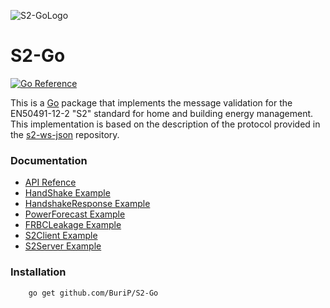 ![S2-GoLogo](https://github.com/BuriP/S2-Go/assets/162050455/c32d02ce-8321-4c21-8712-e07112a3d8a1)


# S2-Go

[![Go Reference](https://pkg.go.dev/badge/github.com/BuriP/S2-Go.svg)](https://pkg.go.dev/github.com/BuriP/S2-Go)


This is a [Go](http://golang.org/) package that implements the message validation for the EN50491-12-2 "S2" standard for home and building energy management. This implementation is based on the description of the protocol provided in the [s2-ws-json](https://github.com/flexiblepower/s2-ws-json) repository.

### Documentation 

* [API Refence](https://pkg.go.dev/github.com/BuriP/S2-Go)
* [HandShake Example](https://github.com/BuriP/S2-Go/blob/main/examples/exampleHandshake.go)
* [HandshakeResponse Example](https://github.com/BuriP/S2-Go/blob/main/examples/exampleHandshakeResponse.go)
* [PowerForecast Example](https://github.com/BuriP/S2-Go/blob/main/examples/examplePowerForecast.go)
* [FRBCLeakage Example](https://github.com/BuriP/S2-Go/blob/main/examples/exampleFRBCLeakageBehaviour.go)
* [S2Client Example](https://github.com/BuriP/S2-Go/blob/main/examples/exampleS2Client.go)
* [S2Server Example](https://github.com/BuriP/S2-Go/blob/main/examples/exampleS2Server.go)


### Installation

```bash
    go get github.com/BuriP/S2-Go

```



